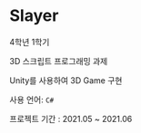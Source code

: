 # Slayer

4학년 1학기

3D 스크립트 프로그래밍 과제

Unity를 사용하여 3D Game 구현

사용 언어: ```C#```

프로젝트 기간 : 2021.05 ~ 2021.06
